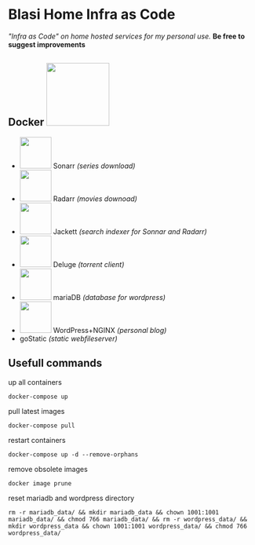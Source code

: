 # Blasi Home Infra as Code

  

*"Infra as Code" on home hosted services for my personal use.*
**Be free to suggest improvements**

  
## Docker <img src="https://icon-icons.com/downloadimage.php?id=130643&root=2107/PNG/128/&file=file_type_docker_icon_130643.png" height="128" width="128">
- <img src="https://raw.githubusercontent.com/Sonarr/sonarr.github.io/master/img/favicon.ico" height="64" width="64"> Sonarr *(series download)*
- <img src="https://raw.githubusercontent.com/Radarr/radarr.github.io/master/img/favicon.ico" height="64" width="64"> Radarr *(movies downoad)*
- <img src="https://raw.githubusercontent.com/Jackett/Jackett/master/src/Jackett.Common/Content/favicon.ico" height="64" width="64"> Jackett *(search indexer for Sonnar and Radarr)*
- <img src="https://upload.wikimedia.org/wikipedia/commons/c/c5/Deluge_icon.png?20211223232754" height="64" width="64"> Deluge *(torrent client)*
- <img src="https://pics.freeicons.io/uploads/icons/png/12857605331540553618-512.png" height="64" width="64"> mariaDB *(database for wordpress)*
- <img src="https://cdn-icons-png.flaticon.com/512/174/174881.png" height="64" width="64"> WordPress+NGINX *(personal blog)*
- goStatic *(static webfileserver)*
  
  

## Usefull commands
up all containers

    docker-compose up

pull latest images

    docker-compose pull

restart containers

    docker-compose up -d --remove-orphans

remove obsolete images

    docker image prune

reset mariadb and wordpress directory

    rm -r mariadb_data/ && mkdir mariadb_data && chown 1001:1001 mariadb_data/ && chmod 766 mariadb_data/ && rm -r wordpress_data/ && mkdir wordpress_data && chown 1001:1001 wordpress_data/ && chmod 766 wordpress_data/